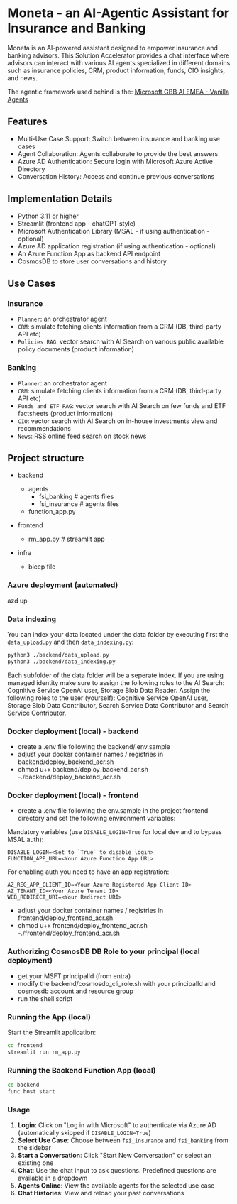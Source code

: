 # Moneta - an AI-Agentic Assistant for Insurance and Banking

Moneta is an AI-powered assistant designed to empower insurance and banking advisors. This Solution Accelerator provides a chat interface where advisors can interact with various AI agents specialized in different domains such as insurance policies, CRM, product information, funds, CIO insights, and news.

The agentic framework used behind is the:
[Microsoft GBB AI EMEA - Vanilla Agents](https://github.com/Azure-Samples/genai-vanilla-agents)

## Features

- Multi-Use Case Support: Switch between insurance and banking use cases
- Agent Collaboration: Agents collaborate to provide the best answers
- Azure AD Authentication: Secure login with Microsoft Azure Active Directory
- Conversation History: Access and continue previous conversations

## Implementation Details
- Python 3.11 or higher
- Streamlit (frontend app - chatGPT style)
- Microsoft Authentication Library (MSAL - if using authentication - optional)
- Azure AD application registration (if using authentication - optional)
- An Azure Function App as backend API endpoint
- CosmosDB to store user conversations and history

## Use Cases

### Insurance

- `Planner`: an orchestrator agent
- `CRM`: simulate fetching clients information from a CRM (DB, third-party API etc)
- `Policies RAG`: vector search with AI Search on various public available policy documents (product information)

### Banking

- `Planner`: an orchestrator agent
- `CRM`: simulate fetching clients information from a CRM (DB, third-party API etc)
- `Funds and ETF RAG`: vector search with AI Search on few funds and ETF factsheets (product information)
- `CIO`: vector search with AI Search on in-house investments view and recommendations
- `News`: RSS online feed search on stock news

## Project structure
- backend
  - agents
    - fsi_banking # agents files
    - fsi_insurance # agents files
  - function_app.py

- frontend
  - rm_app.py # streamlit app

- infra
  - bicep file


### Azure deployment (automated)
azd up

### Data indexing 
You can index your data located under the data folder by executing first the `data_upload.py` and then `data_indexing.py`:
```bash
python3 ./backend/data_upload.py
python3 ./backend/data_indexing.py
```
Each subfolder of the data folder will be a seperate index. 
If you are using managed identity make sure to assign the following roles to the AI Search: Cognitive Service OpenAI user, Storage Blob Data Reader.
Assign the following roles to the user (yourself): Cognitive Service OpenAI user, Storage Blob Data Contributor, Search Service Data Contributor and Search Service Contributor. 

### Docker deployment (local) - backend

- create a .env file following the backend/.env.sample
- adjust your docker container names / registries in backend/deploy_backend_acr.sh 
- chmod u+x backend/deploy_backend_acr.sh 
-./backend/deploy_backend_acr.sh  

### Docker deployment (local) - frontend

- create a .env file following the env.sample in the project frontend directory and set the following environment variables: 

Mandatory variables (use `DISABLE_LOGIN=True` for local dev and to bypass MSAL auth):
```
DISABLE_LOGIN=<Set to `True` to disable login>
FUNCTION_APP_URL=<Your Azure Function App URL>
```

For enabling auth you need to have an app registration:
```
AZ_REG_APP_CLIENT_ID=<Your Azure Registered App Client ID>
AZ_TENANT_ID=<Your Azure Tenant ID>
WEB_REDIRECT_URI=<Your Redirect URI>
```

- adjust your docker container names / registries in frontend/deploy_frontend_acr.sh 
- chmod u+x frontend/deploy_frontend_acr.sh 
-./frontend/deploy_frontend_acr.sh 

### Authorizing CosmosDB DB Role to your principal (local deployment)
- get your MSFT principalId (from entra) 
- modify the backend/cosmosdb_cli_role.sh with your principalId and cosmosdb account and resource group
- run the shell script

### Running the App (local)

Start the Streamlit application:

```bash
cd frontend
streamlit run rm_app.py
```

### Running the Backend Function App (local)

```bash
cd backend
func host start
```

### Usage

1. **Login**: Click on "Log in with Microsoft" to authenticate via Azure AD (automatically skipped if `DISABLE_LOGIN=True`)
2. **Select Use Case**: Choose between `fsi_insurance` and `fsi_banking` from the sidebar
3. **Start a Conversation**: Click "Start New Conversation" or select an existing one
4. **Chat**: Use the chat input to ask questions. Predefined questions are available in a dropdown
5. **Agents Online**: View the available agents for the selected use case
6. **Chat Histories**: View and reload your past conversations
